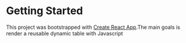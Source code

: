 # Getting Started

This project was bootstrapped with [Create React App](https://github.com/facebook/create-react-app).The main goals is render a reusable  dynamic table with Javascript
